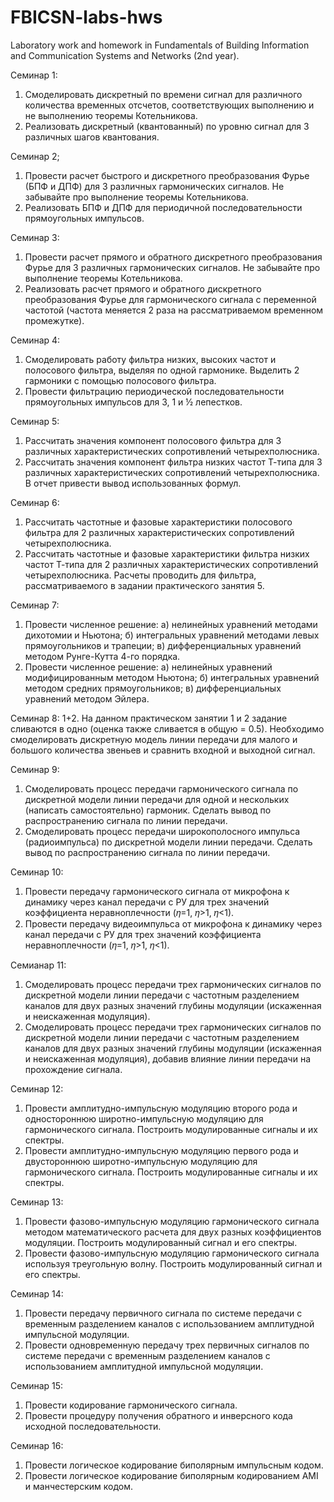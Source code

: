 # FBICSN-labs-hws
Laboratory work and homework in Fundamentals of Building Information and Communication Systems and Networks (2nd year).

Семинар 1:
1. Смоделировать дискретный по времени сигнал для различного количества временных отсчетов, соответствующих выполнению и не выполнению теоремы Котельникова.
2. Реализовать дискретный (квантованный) по уровню сигнал для 3 различных шагов квантования.

Семинар 2;
1. Провести расчет быстрого и дискретного преобразования Фурье (БПФ и ДПФ) для 3 различных гармонических сигналов. Не забывайте про выполнение теоремы Котельникова. 
2. Реализовать БПФ и ДПФ для периодичной последовательности прямоугольных импульсов.

Семинар 3:
1. Провести расчет прямого и обратного дискретного преобразования Фурье для 3 различных гармонических сигналов. Не забывайте про выполнение теоремы Котельникова.
2. Реализовать расчет прямого и обратного дискретного преобразования Фурье для гармонического сигнала с переменной частотой (частота меняется 2 раза на рассматриваемом временном промежутке).

Семинар 4:
1. Смоделировать работу фильтра низких, высоких частот и полосового фильтра, выделяя по одной гармонике. Выделить 2 гармоники с помощью полосового фильтра.
2. Провести фильтрацию периодической последовательности прямоугольных импульсов для 3, 1 и ½ лепестков.

Семинар 5:
1. Рассчитать значения компонент полосового фильтра для 3 различных характеристических сопротивлений четырехполюсника.
2. Рассчитать значения компонент фильтра низких частот Т-типа для 3 различных характеристических сопротивлений четырехполюсника. В отчет привести вывод использованных формул.

Семинар 6:
1. Рассчитать частотные и фазовые характеристики полосового фильтра для 2 различных характеристических сопротивлений четырехполюсника.
2. Рассчитать частотные и фазовые характеристики фильтра низких частот Т-типа для 2 различных характеристических сопротивлений четырехполюсника. Расчеты проводить для фильтра, рассматриваемого в задании практического занятия 5.

Семинар 7:
1. Провести численное решение:
  а) нелинейных уравнений методами дихотомии и Ньютона;
  б) интегральных уравнений методами левых прямоугольников и трапеции;
  в) дифференциальных уравнений методом Рунге-Кутта 4-го порядка.
2. Провести численное решение:
  а) нелинейных уравнений модифицированным методом Ньютона;
  б) интегральных уравнений методом средних прямоугольников;
  в) дифференциальных уравнений методом Эйлера.

Семинар 8:
1+2. На данном практическом занятии 1 и 2 задание сливаются в одно (оценка также сливается в общую = 0.5). Необходимо смоделировать дискретную модель линии передачи для малого и большого количества звеньев и сравнить входной и выходной сигнал.

Семинар 9:
1. Смоделировать процесс передачи гармонического сигнала по дискретной модели линии передачи для одной и нескольких (написать самостоятельно) гармоник. Сделать вывод по распространению сигнала по линии передачи.
2. Смоделировать процесс передачи широкополосного импульса (радиоимпульса) по дискретной модели линии передачи. Сделать вывод по распространению сигнала по линии передачи.

Семинар 10:
1. Провести передачу гармонического сигнала от микрофона к динамику через канал передачи с РУ для трех значений коэффициента неравноплечности (𝜂=1, 𝜂>1, 𝜂<1). 
2. Провести передачу видеоимпульса от микрофона к динамику через канал передачи с РУ для трех значений коэффициента неравноплечности (𝜂=1, 𝜂>1, 𝜂<1). 

Семианар 11:
1. Смоделировать процесс передачи трех гармонических сигналов по дискретной модели линии передачи c частотным разделением каналов для двух разных значений глубины модуляции (искаженная и неискаженная модуляция).
2. Смоделировать процесс передачи трех гармонических сигналов по дискретной модели линии передачи c частотным разделением каналов для двух разных значений глубины модуляции (искаженная и неискаженная модуляция), добавив влияние линии передачи на прохождение сигнала.

Семинар 12:
1. Провести амплитудно-импульсную модуляцию второго рода и одностороннюю широтно-импульсную модуляцию для гармонического сигнала. Построить модулированные сигналы и их спектры.
2. Провести амплитудно-импульсную модуляцию первого рода и двустороннюю широтно-импульсную модуляцию для гармонического сигнала. Построить модулированные сигналы и их спектры.

Семинар 13:
1. Провести фазово-импульсную модуляцию гармонического сигнала методом математического расчета для двух разных коэффициентов модуляции. Построить модулированный сигнал и его спектры.
2. Провести фазово-импульсную модуляцию гармонического сигнала используя треугольную волну. Построить модулированный сигнал и его спектры.

Семинар 14:
1. Провести передачу первичного сигнала по системе передачи с временным разделением каналов с использованием амплитудной импульсной модуляции.
2. Провести одновременную передачу трех первичных сигналов по системе передачи с временным разделением каналов с использованием амплитудной импульсной модуляции.

Семинар 15:
1. Провести кодирование гармонического сигнала.
2. Провести процедуру получения обратного и инверсного кода исходной последовательности.

Семинар 16:
1. Провести логическое кодирование биполярным импульсным кодом.
2. Провести логическое кодирование биполярным кодированием AMI и манчестерским кодом.
